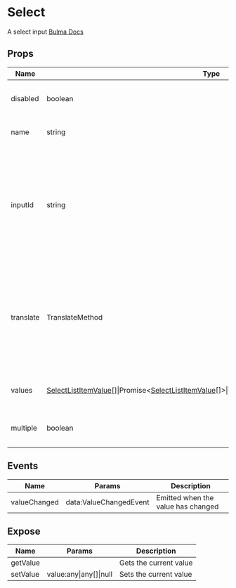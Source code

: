 # Select

A select input
[Bulma Docs](https://bulma.io/documentation/form/select/)
## Props

| Name    | Type | Values | Default | Description |
| -------- | ------- | -------- | ------- | ------- |
| disabled | boolean ||  | Indicates if it is currently disabled|
| name | string ||  | The name of the form element|
| inputId | string ||  | definied internal during form construction to ensure all labels and inputs maintain unique ids and support proper ids for accessibility|
| translate | TranslateMethod ||  | The translate call method used to translate a given value (field title, element name, etc) into a desired language|
| values | [SelectListItemValue](../types.md#SelectListItemValue)\[\]\|Promise\<[SelectListItemValue](../types.md#SelectListItemValue)\[\]\>\|TSParenthesizedType\|TSParenthesizedType ||  | The values to supply for the select box|
| multiple | boolean || false | Indicates if this is multiple select|
## Events

| Name    | Params | Description |
| ------- | ------- | ------- |
| valueChanged|data:ValueChangedEvent|Emitted when the value has changed|
## Expose

| Name    | Params | Description |
| ------- | ------- | ------- |
| getValue||Gets the current value|
| setValue|value:any\|any[]\|null|Sets the current value|

